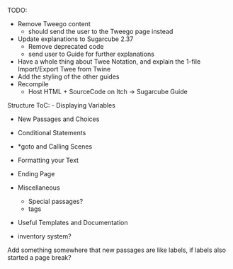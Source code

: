 TODO:

- Remove Tweego content
    - should send the user to the Tweego page instead
- Update explanations to Sugarcube 2.37
    - Remove deprecated code
    - send user to Guide for further explanations
- Have a whole thing about Twee Notation, and explain the 1-file Import/Export Twee from Twine
- Add the styling of the other guides
- Recompile
    - Host HTML + SourceCode on Itch
        -> Sugarcube Guide

Structure ToC:
    - Displaying Variables
- New Passages and Choices
- Conditional Statements
- *goto and Calling Scenes 
- Formatting your Text
- Ending Page
- Miscellaneous
    - Special passages?
    - tags
- Useful Templates and Documentation

- inventory system?


Add something somewhere that new passages are like labels, if labels also started a page break?